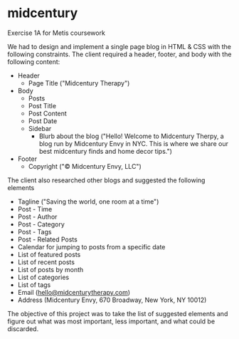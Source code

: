 midcentury
==========

Exercise 1A for Metis coursework

We had to design and implement a single page blog in HTML & CSS with the following constraints. 
The client required a header, footer, and body with the following content:

* Header
  * Page Title ("Midcentury Therapy")
* Body
  * Posts
  * Post Title
  * Post Content
  * Post Date
  * Sidebar
    * Blurb about the blog ("Hello! Welcome to Midcentury Therpy, a blog run by Midcentury Envy in NYC. This is where we share our best midcentury finds and home decor tips.")
* Footer
  * Copyright ("© Midcentury Envy, LLC")

The client also researched other blogs and suggested the following elements 

* Tagline ("Saving the world, one room at a time")
* Post - Time
* Post - Author
* Post - Category
* Post - Tags
* Post - Related Posts
* Calendar for jumping to posts from a specific date
* List of featured posts
* List of recent posts
* List of posts by month
* List of categories
* List of tags
* Email (hello@midcenturytherapy.com)
* Address (Midcentury Envy, 670 Broadway, New York, NY 10012)

The objective of this project was to take the list of suggested elements and figure out what was most important, less important, and what could be discarded.

  
